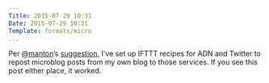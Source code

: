 ```yaml
---
Title: 2015-07-29 10:31
Date: 2015-07-29 10:31
Template: formats/micro
...
```


Per [\@manton]’s [suggestion], I've set up IFTTT recipes for ADN and Twitter to
repost microblog posts from my own blog to those services. If you see this post
either place, it worked.

[\@manton]: https://alpha.app.net/manton
[suggestion]:http://www.manton.org/2015/06/microblogging-with-wordpress.html
